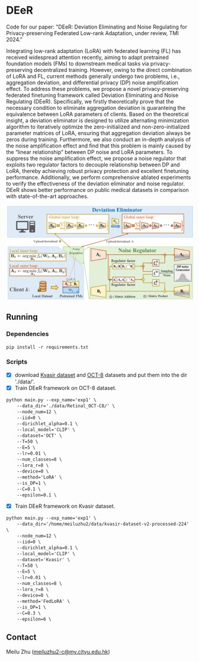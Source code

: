 # DEeR

Code for our paper: "DEeR: Deviation Eliminating and Noise Regulating for Privacy-preserving Federated Low-rank Adaptation, under review, TMI 2024."

Integrating low-rank adaptation (LoRA) with federated learning (FL) has received widespread attention recently, aiming to adapt pretrained foundation models (FMs) to downstream medical tasks via privacy-preserving decentralized training. However, owing to the direct combination of LoRA and FL, current methods generally undergo two problems, i.e., aggregation deviation, and differential privacy (DP) noise amplification effect. To address these problems, we propose a novel privacy-preserving federated finetuning framework called Deviation Eliminating and Noise Regulating (DEeR). Specifically, we firstly theoretically prove that the necessary condition to eliminate aggregation deviation is guaranteing the equivalence between LoRA parameters of clients. Based on the theoretical insight, a deviation eliminator is designed to utilize alternating minimization algorithm to iteratively optimize the zero-initialized and non-zero-initialized parameter matrices of LoRA, ensuring that aggregation deviation always be zeros during training. Furthermore, we also conduct an in-depth analysis of the noise amplification effect and find that this problem is mainly caused by the “linear relationship” between DP noise and LoRA parameters. To suppress the noise amplification effect, we propose a noise regulator that exploits two regulator factors to decouple relationship between DP and LoRA, thereby achieving robust privacy protection and excellent finetuning performance. Additionally, we perform comprehensive ablated experiments to verify the effectiveness of the deviation eliminator and noise regulator. DEeR shows better performance on public medical datasets in comparison with state-of-the-art approaches.

<div align=center>
<img width="800" src="imgs/framework.png" alt="FL"/>
</div>

## Running
### Dependencies
```
pip install -r requirements.txt
```

### Scripts
- [x] download [Kvasir dataset](https://drive.google.com/file/d/1fzIIiZZYnpDtetjkdQOhSDTtjBkPbFCU/view?usp=sharing) and [OCT-8](https://drive.google.com/file/d/13Mm2TybL44jC2dMCh4flz0zXGE1VYGms/view?usp=sharing) datasets and put them into the dir './data/'.
- [x]  Train DEeR framework on OCT-8 dataset.
```
python main.py --exp_name='exp1' \
    --data_dir='./data/Retinal_OCT-C8/' \
    --node_num=12 \
    --iid=0 \
    --dirichlet_alpha=0.1 \
    --local_model='CLIP' \
    --dataset='OCT' \
    --T=50 \
    --E=5 \
    --lr=0.01 \
    --num_classes=8 \
    --lora_r=8 \
    --device=0 \
    --method='LoRA' \
    --is_DP=1 \
    --C=0.1 \
    --epsilon=0.1 \
```
- [x] Train DEeR framework on Kvasir dataset.
```
python main.py --exp_name='exp1' \
    --data_dir='/home/meiluzhu2/data/kvasir-dataset-v2-processed-224' \
    --node_num=12 \
    --iid=0 \
    --dirichlet_alpha=0.1 \
    --local_model='CLIP' \
    --dataset='Kvasir' \
    --T=50 \
    --E=5 \
    --lr=0.01 \
    --num_classes=8 \
    --lora_r=8 \
    --device=0 \
    --method='FedLoRA' \
    --is_DP=1 \
    --C=0.3 \
    --epsilon=6 \
```

## Contact

  Meilu Zhu (meiluzhu2-c@my.cityu.edu.hk)







